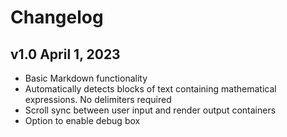 # Changelog

## v1.0 April 1, 2023

- Basic Markdown functionality
- Automatically detects blocks of text containing mathematical expressions. No delimiters required
- Scroll sync between user input and render output containers
- Option to enable debug box
